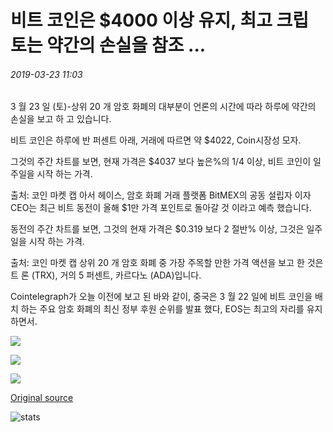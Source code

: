 # 비트 코인은 $4000 이상 유지, 최고 크립 토는 약간의 손실을 참조 ...

###### 2019-03-23 11:03

3 월 23 일 (토)-상위 20 개 암호 화폐의 대부분이 언론의 시간에 따라 하루에 약간의 손실을 보고 하 고 있습니다.

비트 코인은 하루에 반 퍼센트 아래, 거래에 따르면 약 $4022, Coin시장성 모자.

그것의 주간 차트를 보면, 현재 가격은 $4037 보다 높은%의 1/4 이상, 비트 코인이 일주일을 시작 하는 가격.

출처: 코인 마켓 캡 아서 헤이스, 암호 화폐 거래 플랫폼 BitMEX의 공동 설립자 이자 CEO는 최근 비트 동전이 올해 $1만 가격 포인트로 돌아갈 것 이라고 예측 했습니다.

동전의 주간 차트를 보면, 그것의 현재 가격은 $0.319 보다 2 절반% 이상, 그것은 일주일을 시작 하는 가격.

출처: 코인 마켓 캡 상위 20 개 암호 화폐 중 가장 주목할 만한 가격 액션을 보고 한 것은 트 론 (TRX), 거의 5 퍼센트, 카르다노 (ADA)입니다.

Cointelegraph가 오늘 이전에 보고 된 바와 같이, 중국은 3 월 22 일에 비트 코인을 배치 하는 주요 암호 화폐의 최신 정부 후원 순위를 발표 했다, EOS는 최고의 자리를 유지 하면서.

![](https://s3.cointelegraph.com/storage/uploads/view/6a92a76e01e0178663745f0cc7c4929c.png)

![](https://s3.cointelegraph.com/storage/uploads/view/85a281bed25ae8ceda078eca05eba3d8.png)

![](https://s3.cointelegraph.com/storage/uploads/view/925e83883b8ff392e54848e489991325.png)

[Original source](https://cointelegraph.com/news/bitcoin-stays-over-4-000-as-top-cryptos-see-slight-losses)

![stats](https://c.statcounter.com/11760860/0/a89fa40b/1/ "stats")